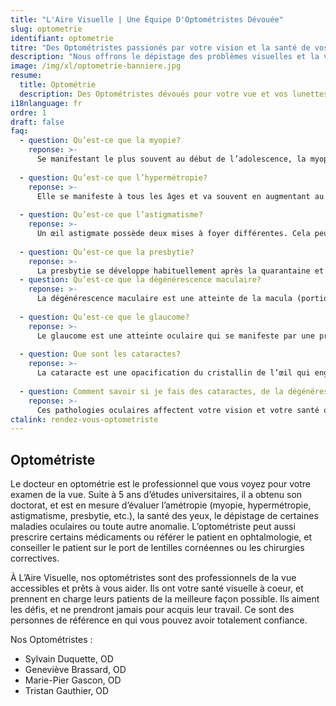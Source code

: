 ```yaml
---
title: "L'Aire Visuelle | Une Équipe D'Optométristes Dévouée"
slug: optometrie
identifiant: optometrie
titre: "Des Optométristes passionés par votre vision et la santé de vos yeux"
description: "Nous offrons le dépistage des problèmes visuelles et la vente de lunettes et lentilles pour vos yeux."
image: /img/xl/optometrie-banniere.jpg
resume:
  title: Optométrie
  description: Des Optométristes dévoués pour votre vue et vos lunettes
i18nlanguage: fr
ordre: 1
draft: false
faq: 
  - question: Qu’est-ce que la myopie?
    reponse: >-
      Se manifestant le plus souvent au début de l’adolescence, la myopie provoque une vision floue au loin. Pour certains, il peut s’agir d’un globe oculaire trop long, pour d’autres, d’une surface cornéenne plus cambrée. L’image est située en avant de la rétine et une lentille divergente (puissance négative) est requise pour permettre une mise à foyer sur la rétine et, par conséquent, une vision nette.
 
  - question: Qu’est-ce que l’hypermétropie?
    reponse: >-
      Elle se manifeste à tous les âges et va souvent en augmentant au fil des années. Ici, le point focal est au-delà de la rétine, dû principalement à un globe oculaire plus court. Une lentille convergente (puissance positive) est utilisée pour approcher l’image pour qu’elle soit située sur la rétine. L’hypermétrope peut, au prix d’un effort d’accommodation, avoir une vision relativement claire selon son degré. Par contre, cela produira possiblement de la fatigue oculaire et des maux de tête.
 
  - question: Qu’est-ce que l’astigmatisme?
    reponse: >-
      Un œil astigmate possède deux mises à foyer différentes. Cela peut se présenter chez les myopes et les hypermétropes. L’image perçue sera allongée ou déformée, et ce, à toutes les distances.
 
  - question: Qu’est-ce que la presbytie?
    reponse: >-
      La presbytie se développe habituellement après la quarantaine et affectera principalement la vision de près. Il ne s’agit plus d’un œil trop long ou trop court, mais d’un manque de flexibilité au niveau des diverses structures de l’œil (cristallin, muscle ciliaire). Puisque cette flexibilité diminue graduellement jusqu’à la soixantaine, la presbytie progressera jusqu’à cet âge. La personne presbyte a besoin de verres convergents (puissance positive) pour obtenir une vision claire en distance intermédiaire et rapprochée.
  - question: Qu’est-ce que la dégénérescence maculaire?
    reponse: >- 
      La dégénérescence maculaire est une atteinte de la macula (portion de la rétine centrale utilisée pour la lecture ou la reconnaissance de fins détails) due à son vieillissement. Les éléments rétiniens qui la composent se détériorent et engendrent une perte fonctionnelle de la vision. Vous pourriez donc observer davantage de difficulté à lire ou à reconnaître certains détails.
 
  - question: Qu’est-ce que le glaucome?
    reponse: >-
      Le glaucome est une atteinte oculaire qui se manifeste par une pression intraoculaire qui endommage le nerf optique et qui affecte éventuellement la vision et les champs visuels. Sans symptômes, cette condition est plus sournoise et ne causera pas d’atteinte à votre vision dans les premières années. Contrairement à la croyance populaire, le glaucome est majoritairement indolore! La perte visuelle n’est que tardive dans la majorité des cas.
 
  - question: Que sont les cataractes?
    reponse: >-
      La cataracte est une opacification du cristallin de l’œil qui engendre une diminution de la vision à toutes distances, donc aussi bien en vision éloignée que pour la lecture.
 
  - question: Comment savoir si je fais des cataractes, de la dégénérescence maculaire ou du glaucome?
    reponse: >-
      Ces pathologies oculaires affectent votre vision et votre santé oculaire de façons différentes. Leurs symptômes visuels ou oculaires sont par conséquent très variables d’un patient à l’autre. Seul un examen visuel et oculaire complet permettra à votre optométriste d’identifier votre cas spécifique grâce à un diagnostic différentiel. Soyez vigilant et visitez annuellement votre optométriste!
ctalink: rendez-vous-optometriste
---
```


## Optométriste

Le docteur en optométrie est le professionnel que vous voyez pour votre examen de la vue. Suite à 5 ans d’études universitaires, il a obtenu son doctorat, et est en mesure d’évaluer l’amétropie (myopie, hypermétropie, astigmatisme, presbytie, etc.), la santé des yeux, le dépistage de certaines maladies oculaires ou toute autre anomalie.  L’optométriste peut aussi prescrire certains médicaments ou référer le patient en ophtalmologie, et conseiller le patient sur le port de lentilles cornéennes ou les chirurgies correctives.

À L’Aire Visuelle, nos optométristes sont des professionnels de la vue accessibles et prêts à vous aider. Ils ont votre santé visuelle à coeur, et prennent en charge leurs patients de la meilleure façon possible. Ils aiment les défis, et ne prendront jamais pour acquis leur travail. Ce sont des personnes de référence en qui vous pouvez avoir totalement confiance. 

Nos Optométristes :

- Sylvain Duquette, OD
- Geneviève Brassard, OD
- Marie-Pier Gascon, OD 
- Tristan Gauthier, OD

